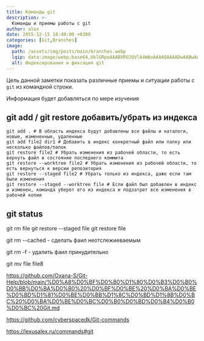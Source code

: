 ```yaml
---
title: Команды git
description: >-
  Команды и приемы работы с git
author: alex
date: 2055-12-15 18:40:00 +0300
categories: [Git,Branches]
image:
  path: /assets/img/posts/main/branches.webp
  lqip: data:image/webp;base64,UklGRpoAAABXRUJQVlA4WAoAAAAQAAAADwAABwAAQUxQSDIAAAARL0AmbZurmr57yyIiqE8oiG0bejIYEQTgqiDA9vqnsUSI6H+oAERp2HZ65qP/VIAWAFZQOCBCAAAA8AEAnQEqEAAIAAVAfCWkAALp8sF8rgRgAP7o9FDvMCkMde9PK7euH5M1m6VWoDXf2FkP3BqV0ZYbO6NA/VFIAAAA
  alt: Индексирование и фиксация git
---
```


Цель данной заметки показать различные приемы и ситуации работы с `git` из командной строки.

Информация будет добавляться по мере изучения

## git add / git restore добавить/убрать из индекса

````shell
git add . # В область индекса будут добавлены все файлы и каталоги, новые, измененные, удаленные
git add file2 dir1 # Добавить в индекс конкретный файл или папку или несколько файлов/папок
git restore file2 # Убрать изменения из рабочей области, то есть вернуть файл в состояние последнего коммита
git restore --worktree file2 # Убрать изменения из рабочей области, то есть вернуться к версии репозитория
git restore --staged file2 # Убрать только из индекса, даже если там были изменения
git restore --staged --worktree file # Если файл был добавлен в индекс и изменен, команда уберет его из индекса и подзатрет все изменения в рабочей копии
````

## git status

git rm file
git restore --staged  file
git restore file


git rm --cached - сделать фаил неотслежиеваемым

git rm -f - удалить фаил принудительно

git mv file file8

https://github.com/Oxana-S/Git-Help/blob/main/%D0%A8%D0%BF%D0%B0%D1%80%D0%B3%D0%B0%D0%BB%D0%BA%D0%B0%20%D0%BF%D0%BE%20%D0%BA%D0%BE%D0%BD%D1%81%D0%BE%D0%BB%D1%8C%D0%BD%D1%8B%D0%BC%20%D0%BA%D0%BE%D0%BC%D0%B0%D0%BD%D0%B4%D0%B0%D0%BC%20Git.md

https://github.com/cyberspacedk/Git-commands

https://lexusalex.ru/commands#git

